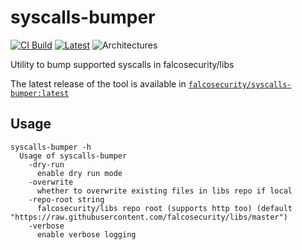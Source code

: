 # syscalls-bumper

[![CI Build](https://github.com/falcosecurity/syscalls-bumper/actions/workflows/ci.yml/badge.svg)](https://github.com/falcosecurity/syscalls-bumper/actions/workflows/ci.yml)
[![Latest](https://img.shields.io/github/v/release/falcosecurity/syscalls-bumper?style=flat)](https://github.com/falcosecurity/syscalls-bumper/releases/latest)
![Architectures](https://img.shields.io/badge/ARCHS-x86__64%7Caarch64-blueviolet?style=flat)

Utility to bump supported syscalls in falcosecurity/libs

The latest release of the tool is available in [`falcosecurity/syscalls-bumper:latest`](https://hub.docker.com/r/falcosecurity/syscalls-bumper)

## Usage

```shell
syscalls-bumper -h
  Usage of syscalls-bumper
    -dry-run
      enable dry run mode
    -overwrite
      whether to overwrite existing files in libs repo if local
    -repo-root string
      falcosecurity/libs repo root (supports http too) (default "https://raw.githubusercontent.com/falcosecurity/libs/master")
    -verbose
      enable verbose logging
```
